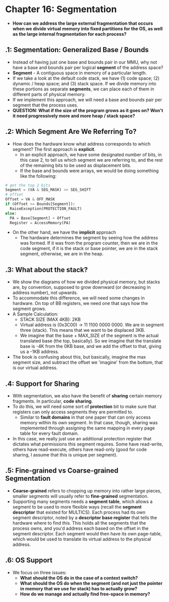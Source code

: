 # Chapter 16: Segmentation

- **How can we address the large external fragmentation that occurs when we divide virtual memory into fixed partitions for the OS, as well as the large internal fragmentation for each process?**

## .1: Segmentation: Generalized Base / Bounds

- Instead of having just one base and bounds pair in our MMU, why not have a base and bounds pair per logical **segment** of the address space?
- **Segment** - A contiguous space in memory of a particular length.
- If we take a look at the default code stack, we have (1) code space; (2) dynamic / heap space; and (3) stack space. If we divide memory into these portions as separate **segments**, we can place each of them in different parts of physical memory.
- If we implement this approach, we will need a base and bounds pair per segment that the process uses.
- **QUESTION: What if the size of the program grows as it goes on? Won't it need progressively more and more heap / stack space?**

## .2: Which Segment Are We Referring To?

- How does the hardware know what address corresponds to which segment? The first approach is **explicit**.
  - In an explicit approach, we have some designated number of bits, in this case 2, to tell us which segment we are referring to, and the rest of the remaining bits to be used as displacement bits.
  - If the base and bounds were arrays, we would be doing something like the following:

```python
# get the top 2 bits
Segment = (VA & SEG_MASK) >> SEG_SHIFT
# offset
Offset = VA & OFF_MASK
if (Offset >= Bounds[Segment]):
  RaiseException(PROTECTION_FAULT)
else:
  PA = Base[Segment] + Offset
  Register = AccessMemory(PA)
```

- On the other hand, we have the **implicit** approach
  - The hardware determines the segment by seeing how the address was formed. If it was from the program counter, then we are in the code segment, if it is the stack or base pointer, we are in the stack segment, otherwise, we are in the heap.

## .3: What about the stack?

- We show the diagrams of how we divided physical memory, but stacks are, by convention, supposed to grow downward (or decreasing in address number), not upwards.
- To accommodate this difference, we will need some changes in hardware. On top of BB registers, we need one that says how the segment grows.
- A Sample Calculation:
  - STACK SIZE (MAX 4KB): 2KB
  - Virtual address is (0x3C00) -> 11 1100 0000 0000. We are in segment three (stack). This means that we want to be displaced 3KB.
  - We imagine that the base + MAX_SIZE of the segment is the actual translated base (the top, basically). So we imagine that the translate base is -4K from the 0KB base, and we add the offset to that, giving us a -1KB address.
- The book is confusing about this, but basically, imagine the max segment size, and subtract the offset we 'imagine' from the bottom, that is our virtual address.

## .4: Support for Sharing

- With segmentation, we also have the benefit of **sharing** certain memory fragments. In particular, **code sharing**.
- To do this, we will need some sort of **protection** bit to make sure that registers can only access segments they are permitted to.
  - Similar to **fault domains** in that one paper that can only access memory within its own segment. In that case, though, sharing was implemented through assigning the same mapping in every page table for every fault domain.
- In this case, we really just use an additional protection register that dictates what permissions this segment requires. Some have read-write, others have read-execute, others have read-only (good for code sharing, I assume that this is unique per segment).

## .5: Fine-grained vs Coarse-grained Segmentation

- **Coarse-grained** refers to chopping up memory into rather large pieces, smaller segments will usually refer to **fine-grained** segmentation.
- Supporting many segments needs a **segment table**, which allows a segment to be used to more flexible ways (recall the **segment descriptor** that existed for MULTICS). Each process had its own segment descriptor, noted by a **descriptor base register** that tells the hardware where to find this. This holds all the segments that the process owns, and you'd address each based on the offset in the segment descriptor. Each segment would then have its own page-table, which would be used to translate its virtual address to the physical address.

## .6: OS Support

- We focus on three issues:
  - **What should the OS do in the case of a context switch?**
  - **What should the OS do when the segment (and not just the pointer in memory that we use for stack) has to actually grow?**
  - **How do we manage and actually find free-space in memory?**

